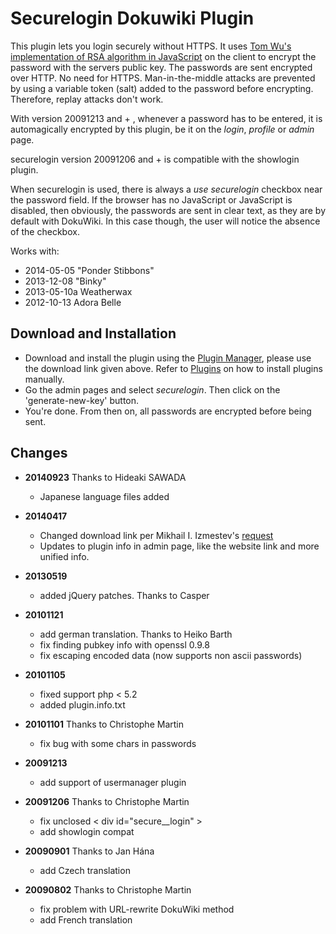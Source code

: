 Securelogin Dokuwiki Plugin
==============

This plugin lets you login securely without HTTPS. It uses [Tom Wu's implementation of RSA algorithm in JavaScript](http://www-cs-students.stanford.edu/~tjw/jsbn/) on the client to encrypt the password with the servers public key. The passwords are sent encrypted over HTTP. No need for HTTPS. Man-in-the-middle attacks are prevented by using a variable token (salt) added to the password before encrypting. Therefore, replay attacks don't work.

With version 20091213 and + , whenever a password has to be entered, it is automagically encrypted by this plugin, be it on the
*login*, *profile* or *admin* page.

securelogin version 20091206 and + is compatible with the showlogin plugin.

When securelogin is used, there is always a *use securelogin* checkbox near the password field. If the browser has no JavaScript or JavaScript is disabled, then obviously, the passwords are sent in clear text, as they are by default with DokuWiki. In this case though, the user will notice the absence of the checkbox.

Works with:
  
  * 2014-05-05 "Ponder Stibbons"
  * 2013-12-08 "Binky"
  * 2013-05-10a Weatherwax
  * 2012-10-13 Adora Belle 


Download and Installation
--------------

  - Download and install the plugin using the [Plugin Manager](https://www.dokuwiki.org/plugin:plugin), please use the download link given above. Refer to [Plugins](https://www.dokuwiki.org/plugins) on how to install plugins manually.
  - Go the admin pages and select *securelogin*. Then click on the 'generate-new-key' button.
  - You're done. From then on, all passwords are encrypted before being sent.

Changes
--------------
  * **20140923** Thanks to Hideaki SAWADA
    * Japanese language files added

  * **20140417**
    * Changed download link per Mikhail I. Izmestev's [request](http://github.com/izmmisha/dokuwiki-securelogin/pull/1)
    * Updates to plugin info in admin page, like the website link and more unified info.

  * **20130519**
    * added jQuery patches. Thanks to Casper

  * **20101121**
    * add german translation. Thanks to Heiko Barth
    * fix finding pubkey info with openssl 0.9.8
    * fix escaping encoded data (now supports non ascii passwords)

  * **20101105**
    * fixed support php < 5.2
    * added plugin.info.txt

  * **20101101** Thanks to Christophe Martin
    * fix bug with some chars in passwords

  * **20091213** 
    * add support of usermanager plugin

  * **20091206** Thanks to Christophe Martin
    * fix unclosed < div id="secure__login" >
    * add showlogin compat

  * **20090901** Thanks to Jan Hána
    * add Czech translation

  * **20090802** Thanks to Christophe Martin
    * fix problem with URL-rewrite DokuWiki method
    * add French translation

